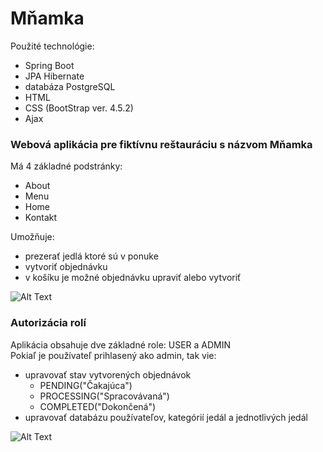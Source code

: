 <h1>Mňamka</h1>

Použité technológie:
- Spring Boot
- JPA Hibernate
- databáza PostgreSQL
- HTML
- CSS (BootStrap ver. 4.5.2)
- Ajax

<h3> 
  Webová aplikácia pre fiktívnu reštauráciu s názvom <strong>Mňamka</strong>
</h3>

Má 4 základné podstránky:
- About
- Menu
- Home
- Kontakt

Umožňuje:
- prezerať jedlá ktoré sú v ponuke
- vytvoriť objednávku
- v košíku je možné objednávku upraviť alebo vytvoriť

![Alt Text](https://github.com/absolutty/jpa.mnamka/blob/developement/images/app-showcase_1.gif?raw=true)

<h3> 
  Autorizácia rolí
</h3>

Aplikácia obsahuje dve základné role: USER a ADMIN <br>
Pokiaľ je používateľ prihlasený ako admin, tak vie:
- upravovať stav vytvorených objednávok
  - PENDING("Čakajúca")
  - PROCESSING("Spracovávaná")
  - COMPLETED("Dokončená")
- upravovať databázu používateľov, kategórií jedál a jednotlivých jedál

![Alt Text](https://github.com/absolutty/jpa.mnamka/blob/developement/images/app-showcase_2.gif?raw=true)
